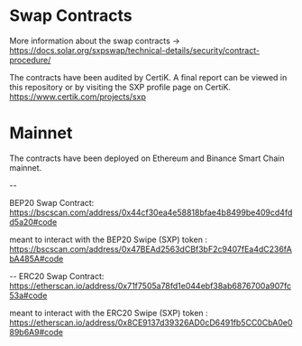 # Swap Contracts

More information about the swap contracts -> https://docs.solar.org/sxpswap/technical-details/security/contract-procedure/

The contracts have been audited by CertiK. 
A final report can be viewed in this repository or by visiting the SXP profile page on CertiK.
https://www.certik.com/projects/sxp


# Mainnet

The contracts have been deployed on Ethereum and Binance Smart Chain mainnet.

--

BEP20 Swap Contract:
https://bscscan.com/address/0x44cf30ea4e58818bfae4b8499be409cd4fdd5a20#code

meant to interact with the BEP20 Swipe (SXP) token : https://bscscan.com/address/0x47BEAd2563dCBf3bF2c9407fEa4dC236fAbA485A#code

--
ERC20 Swap Contract:
https://etherscan.io/address/0x71f7505a78fd1e044ebf38ab6876700a907fc53a#code

meant to interact with the ERC20 Swipe (SXP) token : https://etherscan.io/address/0x8CE9137d39326AD0cD6491fb5CC0CbA0e089b6A9#code

